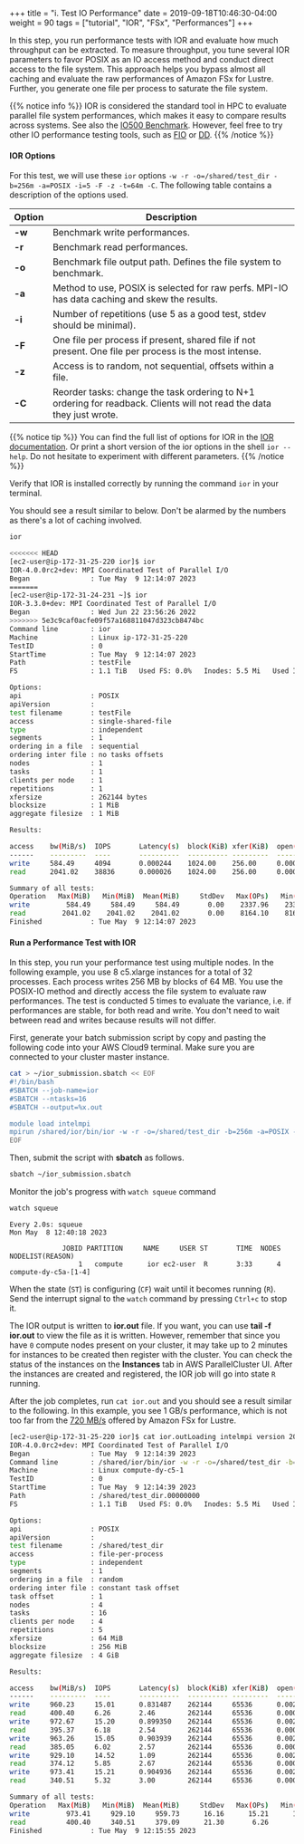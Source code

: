 +++
title = "i. Test IO Performance"
date = 2019-09-18T10:46:30-04:00
weight = 90
tags = ["tutorial", "IOR", "FSx", "Performances"]
+++

In this step, you run performance tests with IOR and evaluate how much throughput can be extracted. To measure throughput, you tune several IOR parameters to favor POSIX as an IO access method and conduct direct access to the file system. This approach helps you bypass almost all caching and evaluate the raw performances of Amazon FSx for Lustre. Further, you generate one file per process to saturate the file system.

{{% notice info %}}
IOR is considered the standard tool in HPC to evaluate parallel file system performances, which makes it easy to compare results across systems. See also the [IO500 Benchmark](https://www.vi4io.org/std/io500/start). However, feel free to try other IO performance testing tools, such as [FIO](https://fio.readthedocs.io/en/latest/index.html) or [DD](https://www.unixtutorial.org/test-disk-speed-with-dd).
{{% /notice %}}
#### IOR Options

For this test, we will use these `ior` options `-w -r -o=/shared/test_dir -b=256m -a=POSIX -i=5 -F -z -t=64m -C`. The following table contains a description of the options used.


Option        | Description
------------- | -------------
**-w**        | Benchmark write performances.
**-r**        | Benchmark read performances.
**-o**        | Benchmark file output path. Defines the file system to benchmark.
**-a**        | Method to use, POSIX is selected for raw perfs. MPI-IO has data caching and skew the results.
**-i**        | Number of repetitions (use 5 as a good test, stdev should be minimal).
**-F**        | One file per process if present, shared file if not present. One file per process is the most intense.
**-z**        | Access is to random, not sequential, offsets within a file.
**-C**        | Reorder tasks: change the task ordering to N+1 ordering for readback. Clients will not read the data they just wrote.

{{% notice tip %}}
You can find the full list of options for IOR in the [IOR documentation](https://ior.readthedocs.io/en/latest/userDoc/options.html). 
Or print a short version of the ior options in the shell `ior --help`.
Do not hesitate to experiment with different parameters.
{{% /notice %}}

Verify that IOR is installed correctly by running the command `ior` in your terminal.

You should see a result similar to below. Don't be alarmed by the numbers as there's a lot of caching involved.

```bash
ior
```

```bash
<<<<<<< HEAD
[ec2-user@ip-172-31-25-220 ior]$ ior
IOR-4.0.0rc2+dev: MPI Coordinated Test of Parallel I/O
Began               : Tue May  9 12:14:07 2023
=======
[ec2-user@ip-172-31-24-231 ~]$ ior
IOR-3.3.0+dev: MPI Coordinated Test of Parallel I/O
Began               : Wed Jun 22 23:56:26 2022
>>>>>>> 5e3c9caf0acfe09f57a168811047d323cb8474bc
Command line        : ior
Machine             : Linux ip-172-31-25-220
TestID              : 0
StartTime           : Tue May  9 12:14:07 2023
Path                : testFile
FS                  : 1.1 TiB   Used FS: 0.0%   Inodes: 5.5 Mi   Used Inodes: 0.0%

Options:
api                 : POSIX
apiVersion          :
test filename       : testFile
access              : single-shared-file
type                : independent
segments            : 1
ordering in a file  : sequential
ordering inter file : no tasks offsets
nodes               : 1
tasks               : 1
clients per node    : 1
repetitions         : 1
xfersize            : 262144 bytes
blocksize           : 1 MiB
aggregate filesize  : 1 MiB

Results:

access    bw(MiB/s)  IOPS       Latency(s)  block(KiB) xfer(KiB)  open(s)    wr/rd(s)   close(s)   total(s)   iter
------    ---------  ----       ----------  ---------- ---------  --------   --------   --------   --------   ----
write     584.49     4094       0.000244    1024.00    256.00     0.000515   0.000977   0.000219   0.001711   0
read      2041.02    38836      0.000026    1024.00    256.00     0.000210   0.000103   0.000177   0.000490   0

Summary of all tests:
Operation   Max(MiB)   Min(MiB)  Mean(MiB)     StdDev   Max(OPs)   Min(OPs)  Mean(OPs)     StdDev    Mean(s) Stonewall(s) Stonewall(MiB) Test# #Tasks tPN reps fPP reord reordoff reordrand seed segcnt   blksiz    xsize aggs(MiB)   API RefNum
write         584.49     584.49     584.49       0.00    2337.96    2337.96    2337.96       0.00    0.00171         NA            NA     0      1   1    1   0     0        10    0      1  1048576   262144       1.0 POSIX      0
read         2041.02    2041.02    2041.02       0.00    8164.10    8164.10    8164.10       0.00    0.00049         NA            NA     0      1   1    1   0     0        10    0      1  1048576   262144       1.0 POSIX      0
Finished            : Tue May  9 12:14:07 2023
```

#### Run a Performance Test with IOR

In this step, you run your performance test using multiple nodes. In the following example, you use 8 c5.xlarge instances for a total of 32 processes. Each process writes 256 MB by blocks of 64 MB. You use the POSIX-IO method and directly access the file system to evaluate raw performances. The test is conducted 5 times to evaluate the variance, i.e. if performances are stable, for both read and write. You don't need to wait between read and writes because results will not differ.


First, generate your batch submission script by copy and pasting the following code into your AWS Cloud9 terminal. Make sure you are connected to your cluster master instance.


```bash
cat > ~/ior_submission.sbatch << EOF
#!/bin/bash
#SBATCH --job-name=ior
#SBATCH --ntasks=16
#SBATCH --output=%x.out

module load intelmpi
mpirun /shared/ior/bin/ior -w -r -o=/shared/test_dir -b=256m -a=POSIX -i=5 -F -z -t=64m -C
EOF
```

Then, submit the script with **sbatch** as follows.

```bash
sbatch ~/ior_submission.sbatch
```

Monitor the job's progress with `watch squeue` command

```bash
watch squeue
```
```
Every 2.0s: squeue                                                                                                                                                  Mon May  8 12:40:18 2023

             JOBID PARTITION     NAME     USER ST       TIME  NODES NODELIST(REASON)
                 1   compute      ior ec2-user  R       3:33      4 compute-dy-c5a-[1-4]
```

When the state (`ST`) is configuring (`CF`) wait until it becomes running (`R`).
Send the interrupt signal to the `watch` command by pressing `Ctrl+c` to stop it.

The IOR output is written to **ior.out** file. If you want, you can use **tail -f ior.out** to view the file as it is written. However, remember that since you have `0` compute nodes present on your cluster, it may take up to 2 minutes for instances to be created then register with the cluster. You can check the status of the instances on the **Instances** tab in AWS ParallelCluster UI. After the instances are created and registered, the IOR job will go into state `R` running.

After the job completes, run `cat ior.out` and you should see a result similar to the following. In this example, you see 1 GB/s performance, which is not too far from the [720 MB/s](https://docs.aws.amazon.com/fsx/latest/LustreGuide/performance.html#fsx-aggregate-perf) offered by Amazon FSx for Lustre.

```bash
[ec2-user@ip-172-31-25-220 ior]$ cat ior.outLoading intelmpi version 2021.6.0
IOR-4.0.0rc2+dev: MPI Coordinated Test of Parallel I/O
Began               : Tue May  9 12:14:39 2023
Command line        : /shared/ior/bin/ior -w -r -o=/shared/test_dir -b=256m -a=POSIX -i=5 -F -z -t=64m -C
Machine             : Linux compute-dy-c5-1
TestID              : 0
StartTime           : Tue May  9 12:14:39 2023
Path                : /shared/test_dir.00000000
FS                  : 1.1 TiB   Used FS: 0.0%   Inodes: 5.5 Mi   Used Inodes: 0.0%

Options: 
api                 : POSIX
apiVersion          : 
test filename       : /shared/test_dir
access              : file-per-process
type                : independent
segments            : 1
ordering in a file  : random
ordering inter file : constant task offset
task offset         : 1
nodes               : 4
tasks               : 16
clients per node    : 4
repetitions         : 5
xfersize            : 64 MiB
blocksize           : 256 MiB
aggregate filesize  : 4 GiB

Results: 

access    bw(MiB/s)  IOPS       Latency(s)  block(KiB) xfer(KiB)  open(s)    wr/rd(s)   close(s)   total(s)   iter
------    ---------  ----       ----------  ---------- ---------  --------   --------   --------   --------   ----
write     960.23     15.01      0.831487    262144     65536      0.002670   4.26       1.27       4.27       0
read      400.40     6.26       2.46        262144     65536      0.000770   10.23      1.03       10.23      0
write     972.67     15.20      0.899350    262144     65536      0.002018   4.21       1.61       4.21       1
read      395.37     6.18       2.54        262144     65536      0.000655   10.36      0.714747   10.36      1
write     963.26     15.05      0.903939    262144     65536      0.002298   4.25       1.09       4.25       2
read      385.05     6.02       2.57        262144     65536      0.000773   10.64      0.694684   10.64      2
write     929.10     14.52      1.09        262144     65536      0.002420   4.41       1.12       4.41       3
read      374.12     5.85       2.67        262144     65536      0.000867   10.95      0.596961   10.95      3
write     973.41     15.21      0.904936    262144     65536      0.002181   4.21       1.63       4.21       4
read      340.51     5.32       3.00        262144     65536      0.000805   12.03      3.04       12.03      4

Summary of all tests:
Operation   Max(MiB)   Min(MiB)  Mean(MiB)     StdDev   Max(OPs)   Min(OPs)  Mean(OPs)     StdDev    Mean(s) Stonewall(s) Stonewall(MiB) Test# #Tasks tPN reps fPP reord reordoff reordrand seed segcnt   blksiz    xsize aggs(MiB)   API RefNum
write         973.41     929.10     959.73      16.16      15.21      14.52      15.00       0.25    4.26909         NA            NA     0     16   4    5   1     1        10    0      1 268435456 67108864    4096.0 POSIX      0
read          400.40     340.51     379.09      21.30       6.26       5.32       5.92       0.33   10.84087         NA            NA     0     16   4    5   1     1        10    0      1 268435456 67108864    4096.0 POSIX      0
Finished            : Tue May  9 12:15:55 2023
```
